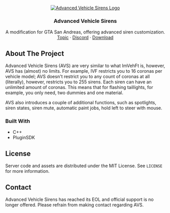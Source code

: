 <p align="center">
  <a href="https://github.com/github_username/repo_name">
    <img src="https://cake-dev.tech/images/projects/avs.png" alt="Advanced Vehicle Sirens Logo">
  </a>

  <h3 align="center">Advanced Vehicle Sirens</h3>

  <p align="center">
    A modification for GTA San Andreas, offering advanced siren customization.
    <br />
    <a href="https://avs.cake-dev.tech/">Topic</a>
    ·
    <a href="https://discord.gg/fJm8DeWXfn">Discord</a>
    ·
    <a href="http://files.cake-dev.tech/AdvancedVehicleSirens_BETA_Build_4.rar">Download</a>
  </p>
</p>



## About The Project

Advanced Vehicle Sirens (AVS) are very similar to what ImVehFt is, however, AVS has (almost) no limits. For example, IVF restricts you to 16 coronas per vehicle model; AVS doesn't restrict you to any count of coronas at all (literally), however, restricts you to 255 sirens. Each siren can have an unlimited amount of coronas. This means that for flashing taillights, for example, you only need, two dummies and one material.

AVS also introduces a couple of additional functions, such as spotlights, siren states, siren mute, automatic paint jobs, hold left to steer with mouse.



### Built With
* C++
* PluginSDK



## License
Server code and assets are distributed under the MIT License. See `LICENSE` for more information.



<!-- CONTACT -->
## Contact
Advanced Vehicle Sirens has reached its EOL and official support is no longer offered. Please refrain from making contact regarding AVS.
